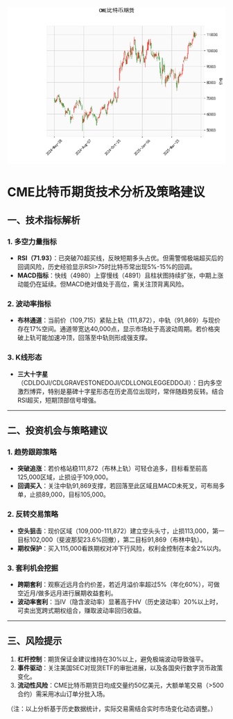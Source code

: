 ![图](cmebtc.png)



# CME比特币期货技术分析及策略建议

## 一、技术指标解析

### 1. 多空力量指标
- **RSI（71.93）**：已突破70超买线，反映短期多头占优。但需警惕极端超买后的回调风险，历史经验显示RSI>75时比特币常出现5%-15%的回调。
- **MACD指标**：快线（4980）上穿慢线（4891）且柱状图持续扩张，中期上涨动能仍在延续。但MACD绝对值处于高位，需关注顶背离风险。

### 2. 波动率指标
- **布林通道**：当前价（109,715）紧贴上轨（111,872），中轨（91,869）与现价存在17%空间。通道带宽达40,000点，显示市场处于高波动周期。若价格突破上轨可能加速冲顶，回落至中轨则形成强支撑。

### 3. K线形态
- **三大十字星**（CDLDOJI/CDLGRAVESTONEDOJI/CDLLONGLEGGEDDOJI）：日内多空激烈博弈，特别是墓碑十字星形态在历史高位出现时，常伴随趋势反转。结合RSI超买，短期顶部信号增强。

---

## 二、投资机会与策略建议

### 1. 趋势跟踪策略
- **突破追涨**：若价格站稳111,872（布林上轨）可轻仓追多，目标看至前高125,000区域，止损设于109,000。
- **回调买入**：关注中轨91,869支撑，若回落至此区域且MACD未死叉，可布局多单，止损89,000，目标105,000。

### 2. 反转交易策略
- **空头狙击**：现价区域（109,000-111,872）建立空头头寸，止损113,000，第一目标102,000（斐波那契23.6%回撤），第二目标91,869（布林中轨）。
- **期权保护**：买入115,000看跌期权对冲下行风险，权利金控制在本金2%以内。

### 3. 套利机会挖掘
- **跨期套利**：观察近远月合约价差，若近月溢价率超过5%（年化60%），可做空近月/做多远月进行展期收益套利。
- **波动率套利**：当IV（隐含波动率）显著高于HV（历史波动率）20%以上时，可卖出宽跨式期权组合，赚取波动率回归收益。

---

## 三、风险提示
1. **杠杆控制**：期货保证金建议维持在30%以上，避免极端波动导致强平。
2. **事件驱动**：关注美国SEC对现货ETF的审批进展，以及各国央行数字货币政策变化。
3. **流动性风险**：CME比特币期货日均成交量约50亿美元，大额单笔交易（>500合约）需采用冰山订单分批入场。

（注：以上分析基于历史数据统计，实际交易需结合实时市场变化动态调整。）